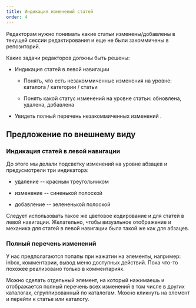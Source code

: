 ```yaml
---
title: Индикация изменений статей
order: 4
---
```


Редакторам нужно понимать какие статьи изменены/добавлены в текущей сессии редактирования и еще не были закоммичены в репозиторий.

Какие задачи редакторов должны быть решены:

-  Индикация статей в левой навигации

   -  Понять, что есть незакоммиченные изменения на уровне: каталога / категории / статьи

   -  Понять какой статус изменений на уровне статьи: обновлена, удалена, добавлена

-  Увидеть полный перечень незакоммиченных изменений .

## Предложение по внешнему виду

### Индикация статей в левой навигации

До этого мы делали подсветку изменений на уровне абзацев и предусмотрели три индикатора:

-  удаление -- красным треугольником

-  изменение -- синенькой полоской

-  добавление -- зелененькой полоской

Следует использовать такое же цветовое кодирование и для статей в левой навигации. Желательно, чтобы визуальное отображение и механика для статей в левой навигации была такой же как для абзацев.

### Полный перечень изменений

У нас предполагаются попапы при нажатии на элементы, например: inbox, комментарии, вывод меню доступных действий. Пока что-то похожее реализовано только в комментариях.

Можно сделать отдельный элемент, на который нажимаешь и отображается полный перечень всех изменений в том числе в других каталогах, сгруппированный по каталогам. Можно кликнуть на элемент и перейти к статье или каталогу.